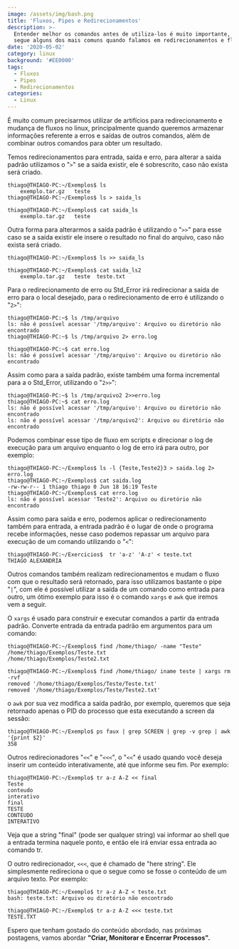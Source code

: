 ```yaml
---
image: /assets/img/bash.png
title: 'Fluxos, Pipes e Redirecionamentos'
description: >-
  Entender melhor os comandos antes de utiliza-los é muito importante, então
  segue alguns dos mais comuns quando falamos em redirecionamentos e fluxos..
date: '2020-05-02'
category: linux
background: '#EE0000'
tags:
  - Fluxos
  - Pipes
  - Redirecionamentos
categories:
  - Linux
---
```

É muito comum precisarmos utilizar de artifícios para redirecionamento e mudança de fluxos no linux, principalmente quando queremos armazenar informações referente a erros e saídas de outros comandos, além de combinar outros comandos para obter um resultado.

Temos redirecionamentos para entrada, saída e erro, para alterar a saída padrão utilizamos o "`>`" se a saída existir, ele é sobrescrito, caso não exista será criado.

```
thiago@THIAGO-PC:~/Exemplos$ ls 
	exemplo.tar.gz   teste		
thiago@THIAGO-PC:~/Exemplos$ ls > saida_ls
		
thiago@THIAGO-PC:~/Exemplos$ cat saida_ls 
	exemplo.tar.gz   teste
```

Outra forma para alterarmos a saída padrão é utilizando o "`>>`" para esse caso se a saída existir ele insere o resultado no final do arquivo, caso não exista será criado.

```
thiago@THIAGO-PC:~/Exemplos$ ls >> saida_ls
		
thiago@THIAGO-PC:~/Exemplos$ cat saida_ls2 
	exemplo.tar.gz   teste  teste.txt
```

Para o redirecionamento de erro ou Std_Error irá redirecionar a saída de erro para o local desejado, para o redirecionamento de erro é utilizando o "`2>`":

```
thiago@THIAGO-PC:~$ ls /tmp/arquivo
ls: não é possível acessar '/tmp/arquivo': Arquivo ou diretório não encontrado
thiago@THIAGO-PC:~$ ls /tmp/arquivo 2> erro.log

thiago@THIAGO-PC:~$ cat erro.log 
ls: não é possível acessar '/tmp/arquivo': Arquivo ou diretório não encontrado
```

Assim como para a saída padrão, existe também uma forma incremental para a o Std_Error, utilizando o "`2>>`":

```
thiago@THIAGO-PC:~$ ls /tmp/arquivo2 2>>erro.log 
thiago@THIAGO-PC:~$ cat erro.log 
ls: não é possível acessar '/tmp/arquivo': Arquivo ou diretório não encontrado
ls: não é possível acessar '/tmp/arquivo2': Arquivo ou diretório não encontrado
```

Podemos combinar esse tipo de fluxo em scripts e direcionar o log de execução para um arquivo enquanto o log de erro irá para outro, por exemplo:

```
thiago@THIAGO-PC:~/Exemplos$ ls -l {Teste,Teste2}3 > saida.log 2> erro.log
thiago@THIAGO-PC:~/Exemplos$ cat saida.log 
-rw-rw-r-- 1 thiago thiago 0 Jun 18 16:19 Teste
thiago@THIAGO-PC:~/Exemplos$ cat erro.log 
ls: não é possível acessar 'Teste2': Arquivo ou diretório não encontrado
```

Assim como para saída e erro, podemos aplicar o redirecionamento também para entrada, a entrada padrão é o lugar de onde o programa recebe informações, nesse caso podemos repassar um arquivo para execução de um comando utilizando o "`<`":

```
thiago@THIAGO-PC:~/Exercicios$  tr 'a-z' 'A-z' < teste.txt 
THIAGO ALEXANDRIA
```

Outros comandos também realizam redirecionamentos e mudam o fluxo com que o resultado será retornado, para isso utilizamos bastante o pipe "`|`", com ele é possível utilizar a saída de um comando como entrada para outro, um ótimo exemplo para isso é o comando `xargs` e `awk` que iremos vem a seguir.

O `xargs` é usado ​​para construir e executar comandos a partir da entrada padrão. Converte entrada da entrada padrão em argumentos para um comando:

```
thiago@THIAGO-PC:~/Exemplos$ find /home/thiago/ -name "Teste"
/home/thiago/Exemplos/Teste.txt
/home/thiago/Exemplos/Teste2.txt

thiago@THIAGO-PC:~/Exemplos$ find /home/thiago/ iname teste | xargs rm -rvf
removed '/home/thiago/Exemplos/Teste/Teste.txt' 
removed '/home/thiago/Exemplos/Teste/Teste2.txt' 
```

o `awk` por sua vez modifica a saída padrão, por exemplo, queremos que seja retornado apenas o PID do processo que esta executando a screen da sessão:

```
thiago@THIAGO-PC:~/Exemplo$ ps faux | grep SCREEN | grep -v grep | awk '{print $2}'
358                        
```

Outros redirecionadores "`<<`" e "`<<<`", o "`<<`" é usado quando você deseja inserir um conteúdo interativamente, até que informe seu fim. Por exemplo:

```
thiago@THIAGO-PC:~/Exemplo$ tr a-z A-Z << final
Teste
conteudo
interativo
final
TESTE
CONTEUDO
INTERATIVO
```


Veja que a string "final" (pode ser qualquer string) vai informar ao shell que a entrada termina naquele ponto, e então ele irá enviar essa entrada ao comando tr.

O outro redirecionador, `<<<`, que é chamado de "here string". Ele simplesmente redireciona o que o segue como se fosse o conteúdo de um arquivo texto. Por exemplo:

```
thiago@THIAGO-PC:~/Exemplo$ tr a-z A-Z < teste.txt 
bash: teste.txt: Arquivo ou diretório não encontrado
 
thiago@THIAGO-PC:~/Exemplo$ tr a-z A-Z <<< teste.txt 
TESTE.TXT
```

Espero que tenham gostado do conteúdo abordado, nas próximas postagens, vamos abordar **"Criar, Monitorar e Encerrar Processos".**
